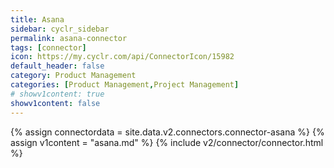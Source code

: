 ```yaml
---
title: Asana
sidebar: cyclr_sidebar
permalink: asana-connector
tags: [connector]
icon: https://my.cyclr.com/api/ConnectorIcon/15982
default_header: false
category: Product Management
categories: [Product Management,Project Management]
# showv1content: true
showv1content: false
---
```

{% assign connectordata = site.data.v2.connectors.connector-asana %}
{% assign v1content = "asana.md" %}
{% include v2/connector/connector.html %}	